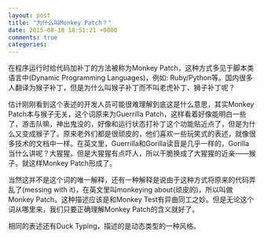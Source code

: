 ```yaml
---
layout: post
title: "为什么叫Monkey Patch？"
date: 2015-08-18 18:51:21 +0800
comments: true
categories: 
---
```


在程序运行时给代码加补丁的方法被称为Monkey Patch，这种方式多见于脚本类语言中(Dynamic Programming Languages)，例如: Ruby/Python等。国内很多人翻译为猴子补丁，但是为什么叫猴子补丁而不叫老虎补丁、狮子补丁呢？

估计刚刚看到这个表述的开发人员可能很难理解到底这是什么意思，其实Monkey Patch本与猴子无关，这个词原来为Guerrilla Patch，这样看着好像能明白一些了，游击队嘛，神出鬼没的，好像和运行状态打补丁这个功能贴近点了，但是为什么又变成猴子了。原来老外们都是很顽皮的，他们喜欢一些玩笑式的表述，就像很多技术的文档中一样。在英文里，Guerrilla和Gorilla读音是几乎一样的，Gorilla当什么讲呢？大猩猩。但是大猩猩有点吓人，所以干脆换成了大猩猩的近亲——猴子。就这样Monkey Patch形成了。

当然这并不是这个词的唯一解释，还有一种解释是说由于这种方式将原来的代码弄乱了(messing with it)，在英文里叫monkeying about(顽皮的)，所以叫做Monkey Patch。这种描述应该是和Monkey Test有异曲同工之妙。但是无论这个词从哪里来，我们只要正确理解Monkey Patch的含义就好了。

相同的表述还有Duck Typing，描述的是动态类型的一种风格。
